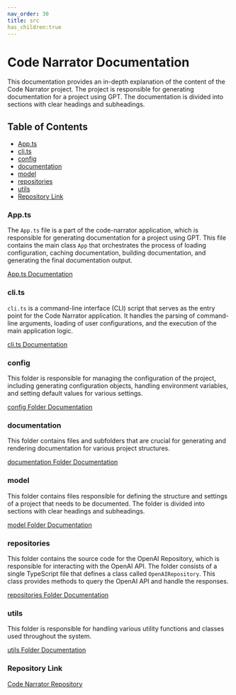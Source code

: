 ```yaml
---
nav_order: 30
title: src
has_children:true
---
```


# Code Narrator Documentation

This documentation provides an in-depth explanation of the content of the Code Narrator project. The project is responsible for generating documentation for a project using GPT. The documentation is divided into sections with clear headings and subheadings.

## Table of Contents

- [App.ts](#app.ts)
- [cli.ts](#cli.ts)
- [config](#config)
- [documentation](#documentation)
- [model](#model)
- [repositories](#repositories)
- [utils](#utils)
- [Repository Link](#repository-link)

### App.ts

The `App.ts` file is a part of the code-narrator application, which is responsible for generating documentation for a project using GPT. This file contains the main class `App` that orchestrates the process of loading configuration, caching documentation, building documentation, and generating the final documentation output.

[App.ts Documentation](App.ts)

### cli.ts

`cli.ts` is a command-line interface (CLI) script that serves as the entry point for the Code Narrator application. It handles the parsing of command-line arguments, loading of user configurations, and the execution of the main application logic.

[cli.ts Documentation](cli.ts)

### config

This folder is responsible for managing the configuration of the project, including generating configuration objects, handling environment variables, and setting default values for various settings.

[config Folder Documentation](config)

### documentation

This folder contains files and subfolders that are crucial for generating and rendering documentation for various project structures.

[documentation Folder Documentation](documentation)

### model

This folder contains files responsible for defining the structure and settings of a project that needs to be documented. The folder is divided into sections with clear headings and subheadings.

[model Folder Documentation](model)

### repositories

This folder contains the source code for the OpenAI Repository, which is responsible for interacting with the OpenAI API. The folder consists of a single TypeScript file that defines a class called `OpenAIRepository`. This class provides methods to query the OpenAI API and handle the responses.

[repositories Folder Documentation](repositories)

### utils

This folder is responsible for handling various utility functions and classes used throughout the system.

[utils Folder Documentation](utils)

### Repository Link

[Code Narrator Repository](https://github.com/ingig/code-narrator/src)